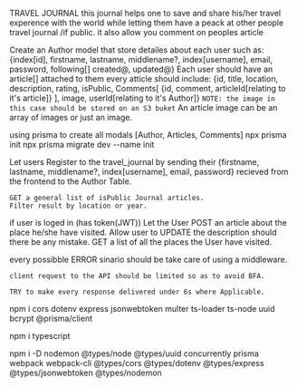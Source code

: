 TRAVEL JOURNAL
this journal helps one to save and share his/her travel experence with the world while letting them have a peack at other people travel journal /if public. it also allow you comment on peoples article

<!-- DATABASE -->

Create an Author model that store detailes about each user such as:
{index[id], firstname, lastname, middlename?, index[username], email, password, following[] created@, updated@}
Each user should have an article[] attached to them
every atticle should include:
{id, title, location, description, rating, isPublic, Comments[
{id, comment, articleId[relating to it's article]}
], image, userId[relating to it's Author]}
`NOTE: the image in this case should be stored on an S3 buket`
An article image can be an array of images or just an image.

<!-- IMPLIMENTATION -->

using prisma to create all modals [Author, Articles, Comments]
npx prisma init
npx prisma migrate dev --name init

<!-- .......................................................................................................................... -->

<!-- API -->

Let users Register to the travel_journal by sending their {firstname, lastname, middlename?, index[username], email, password} recieved from the frontend to the 
Author Table.

    GET a general list of isPublic Journal articles.
    Filter result by location or year.

if user is loged in (has token(JWT))
Let the User POST an article about the place he/she have visited.
Allow user to UPDATE the description should there be any mistake.
GET a list of all the places the User have visited.

every possibble ERROR sinario should be take care of using a middleware.

    client request to the API should be limited so as to avoid BFA.

    TRY to make every response delivered under 6s where Applicable.

npm i cors dotenv express jsonwebtoken multer ts-loader ts-node uuid bcrypt @prisma/client

npm i typescript

npm i -D nodemon @types/node @types/uuid concurrently prisma webpack webpack-cli @types/cors @types/dotenv @types/express @types/jsonwebtoken @types/nodemon


